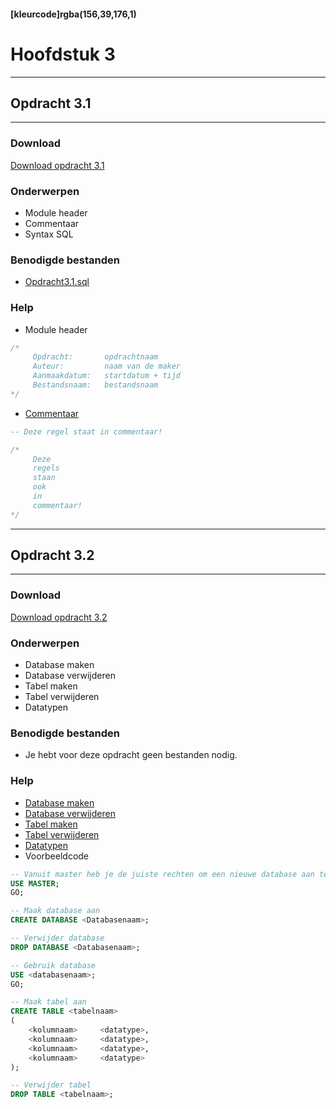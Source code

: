 #### [kleurcode]rgba(156,39,176,1)

# Hoofdstuk 3

---
## Opdracht 3.1
---

### Download
<a href="https://elo.kw1c.nl/CMS/Studie/811%20ICT-Academie/811%20VakkenInhoud/%5BB.14%20HTM%5D%20HTMLCSS/Productie/02.%20Opdrachten/Hoofdstuk%203/Opdracht%203.1.pdf" target="_blank">Download opdracht 3.1</a>

### Onderwerpen
*   Module header
*   Commentaar 
*   Syntax SQL

### Benodigde bestanden
*   <a href="https://elo.kw1c.nl/CMS/Studie/811%20ICT-Academie/811%20VakkenInhoud/%5BB.26%20SQL%5D%20SQL%20%20Databases/25187%20%C2%A0%20Applicatie-%20en%20mediaontwikkelaar/Periode%2003/Productie/02.%20Opdrachten/Hoofdstuk03/Resources/opdracht%203.1.sql" target="_blank">Opdracht3.1.sql </a> 

### Help
*   Module header

```sql
/*
     Opdracht:       opdrachtnaam
     Auteur:         naam van de maker
     Aanmaakdatum:   startdatum + tijd
     Bestandsnaam:   bestandsnaam
*/
```

*   <a href="http://www.w3schools.com/sql/sql_comments.asp" target="_blank">Commentaar </a> 

```sql
-- Deze regel staat in commentaar!

/*  
     Deze
     regels
     staan
     ook
     in
     commentaar!
*/
```

---
## Opdracht 3.2
---

### Download
<a href="https://elo.kw1c.nl/CMS/Studie/811%20ICT-Academie/811%20VakkenInhoud/%5BB.26%20SQL%5D%20SQL%20%20Databases/25187%20%C2%A0%20Applicatie-%20en%20mediaontwikkelaar/Periode%2003/Productie/02.%20Opdrachten/Hoofdstuk03/Opdracht%203.2.pdf" target="_blank">Download opdracht 3.2</a>

### Onderwerpen
*   Database maken
*   Database verwijderen
*   Tabel maken
*   Tabel verwijderen
*   Datatypen

### Benodigde bestanden
*   Je hebt voor deze opdracht geen bestanden nodig.

### Help
*   <a href="http://www.w3schools.com/sql/sql_create_db.asp" target="_blank">Database maken </a> 
*   <a href="http://www.w3schools.com/sql/sql_drop.asp" target="_blank">Database verwijderen </a> 
*   <a href="http://www.w3schools.com/sql/sql_create_table.asp" target="_blank">Tabel maken </a> 
*   <a href="http://www.w3schools.com/sql/sql_drop.asp" target="_blank">Tabel verwijderen </a> 
*   <a href="https://www.techonthenet.com/sql_server/datatypes.php" target="_blank">Datatypen </a> 
*   Voorbeeldcode

```sql
-- Vanuit master heb je de juiste rechten om een nieuwe database aan te maken
USE MASTER;
GO;

-- Maak database aan
CREATE DATABASE <Databasenaam>;

-- Verwijder database 
DROP DATABASE <Databasenaam>;

-- Gebruik database 
USE <databasenaam>;
GO;

-- Maak tabel aan
CREATE TABLE <tabelnaam>
(
    <kolumnaam>     <datatype>,
    <kolumnaam>     <datatype>,
    <kolumnaam>     <datatype>,
    <kolumnaam>     <datatype>
);

-- Verwijder tabel
DROP TABLE <tabelnaam>;

```